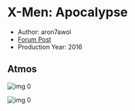 # X-Men: Apocalypse

* Author: aron7awol
* [Forum Post](https://www.avsforum.com/threads/bass-eq-for-filtered-movies.2995212/post-56811920)
* Production Year: 2016

## Atmos

![img 0](https://i.imgur.com/UTWkWWR.jpg)

![img 0](https://i.imgur.com/y6swtYM.png)

